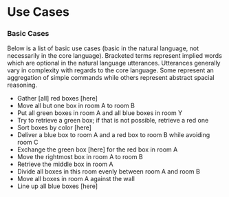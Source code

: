 # Use Cases

### Basic Cases

Below is a list of basic use cases (basic in the natural language, not necessarily in the core language). Bracketed terms represent implied words which are optional in the natural language utterances. Utterances generally vary in complexity with regards to the core language. Some represent an aggregation of simple commands while others represent abstract spacial reasoning.

- Gather [all] red boxes [here]
- Move all but one box in room A to room B
- Put all green boxes in room A and all blue boxes in room Y
- Try to retrieve a green box; if that is not possible, retrieve a red one
- Sort boxes by color [here]
- Deliver a blue box to room A and a red box to room B while avoiding room C
- Exchange the green box [here] for the red box in room A
- Move the rightmost box in room A to room B
- Retrieve the middle box in room A
- Divide all boxes in this room evenly between room A and room B
- Move all boxes in room A against the wall
- Line up all blue boxes [here]
